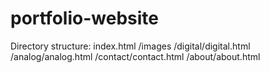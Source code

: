 # portfolio-website

Directory structure:
index.html
    /images
    /digital/digital.html
    /analog/analog.html
    /contact/contact.html
    /about/about.html
